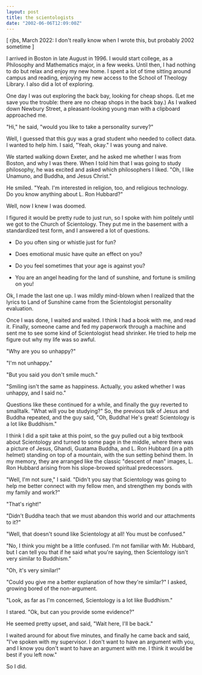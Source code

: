 ```yaml
---
layout: post
title: the scientologists
date: "2002-06-06T12:09:00Z"
---
```


[ rjbs, March 2022: I don't really know when I wrote this, but probably 2002
sometime ]

I arrived in Boston in late August in 1996.  I would start college, as a
Philosophy and Mathematics major, in a few weeks.  Until then, I had nothing to
do but relax and enjoy my new home.  I spent a lot of time sitting around
campus and reading, enjoying my new access to the School of Theology Library.
I also did a lot of exploring.

One day I was out exploring the back bay, looking for cheap shops.  (Let me
save you the trouble: there are no cheap shops in the back bay.)  As I walked
down Newbury Street, a pleasant-looking young man with a clipboard approached
me.

"Hi," he said, "would you like to take a personality survey?"

Well, I guessed that this guy was a grad student who needed to collect data.  I
wanted to help him.  I said, "Yeah, okay."  I was young and naive.

We started walking down Exeter, and he asked me whether I was from Boston, and
why I was there.  When I told him that I was going to study philosophy, he was
excited and asked which philosophers I liked.  "Oh, I like Unamuno, and Buddha,
and Jesus Christ."

He smiled.  "Yeah.  I'm interested in religion, too, and religious technology.
Do you know anything about L. Ron Hubbard?"

Well, now I knew I was doomed.

I figured it would be pretty rude to just run, so I spoke with him politely
until we got to the Church of Scientology.  They put me in the basement with a
standardized test form, and I answered a lot of questions.

* Do you often sing or whistle just for fun?

* Does emotional music have quite an effect on you?

* Do you feel sometimes that your age is against you?

* You are an angel heading for the land of sunshine, and fortune is smiling on
  you!

Ok, I made the last one up.  I was mildly mind-blown when I realized that the
lyrics to Land of Sunshine came from the Scientologist personality evaluation.

Once I was done, I waited and waited.  I think I had a book with me, and read
it.  Finally, someone came and fed my paperwork through a machine and sent me
to see some kind of Scientologist head shrinker.  He tried to help me figure
out why my life was so awful.

"Why are you so unhappy?"

"I'm not unhappy."

"But you said you don't smile much."

"Smiling isn't the same as happiness.  Actually, you asked whether I was
unhappy, and I said no."

Questions like these continued for a while, and finally the guy reverted to
smalltalk.  "What will you be studying?"  So, the previous talk of Jesus and
Buddha repeated, and the guy said, "Oh, Buddha!  He's great!  Scientology is a
lot like Buddhism."

I think I did a spit take at this point, so the guy pulled out a big textbook
about Scientology and turned to some page in the middle, where there was a
picture of Jesus, Ghandi, Guatama Buddha, and L. Ron Hubbard (in a pith helmet)
standing on top of a mountain, with the sun setting behind them.  In my memory,
they are arranged like the classic "descent of man" images, L. Ron Hubbard
arising from his slope-browed spiritual predecessors.

"Well, I'm not sure," I said.  "Didn't you say that Scientology was going to
help me better connect with my fellow men, and strengthen my bonds with my
family and work?"

"That's right!"

"Didn't Buddha teach that we must abandon this world and our attachments to
it?"

"Well, that doesn't sound like Scientology at all!  You must be confused."

"No, I think you might be a little confused.  I'm not familiar with Mr.
Hubbard, but I can tell you that if he said what you're saying, then
Scientology isn't very similar to Buddhism."

"Oh, it's very similar!"

"Could you give me a better explanation of how they're similar?" I asked,
growing bored of the non-argument.

"Look, as far as I'm concerned, Scientology is a lot like Buddhism."

I stared.  "Ok, but can you provide some evidence?"

He seemed pretty upset, and said, "Wait here, I'll be back."

I waited around for about five minutes, and finally he came back and said,
"I've spoken with my supervisor.  I don't want to have an argument with you,
and I know you don't want to have an argument with me.  I think it would be
best if you left now."

So I did.

